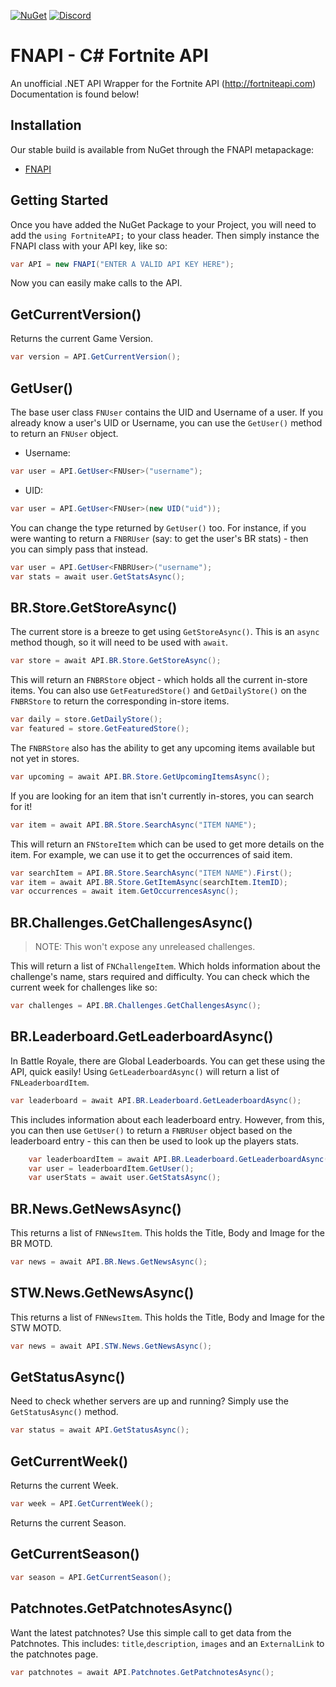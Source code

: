 [![NuGet](https://img.shields.io/badge/nuget-0.0.7-brightgreen.svg)](https://www.nuget.org/packages/FNAPI/)
[![Discord](https://discordapp.com/api/guilds/474621956562616331/widget.png)](https://discordapp.com/invite/8zPBaCQ)

# FNAPI - C# Fortnite API
An unofficial .NET API Wrapper for the Fortnite API (http://fortniteapi.com)
Documentation is found below!

## Installation
Our stable build is available from NuGet through the FNAPI metapackage:
- [FNAPI](https://www.nuget.org/packages/FNAPI/)

## Getting Started
Once you have added the NuGet Package to your Project, you will need to add the `using FortniteAPI;` to your class header.
Then simply instance the FNAPI class with your API key, like so:
```csharp
var API = new FNAPI("ENTER A VALID API KEY HERE");
```
Now you can easily make calls to the API.

## GetCurrentVersion()
Returns the current Game Version.
```csharp
var version = API.GetCurrentVersion();
```

## GetUser()
The base user class `FNUser` contains the UID and Username of a user. 
If you already know a user's UID or Username, you can use the `GetUser()` method to return an `FNUser` object.
- Username:
```csharp
var user = API.GetUser<FNUser>("username");
```
- UID:
```csharp
var user = API.GetUser<FNUser>(new UID("uid"));
```

You can change the type returned by `GetUser()` too. For instance, if you were wanting to return a `FNBRUser` (say: to get the user's BR stats) - then you can simply pass that instead.
```csharp
var user = API.GetUser<FNBRUser>("username");
var stats = await user.GetStatsAsync();
```

## BR.Store.GetStoreAsync()
The current store is a breeze to get using `GetStoreAsync()`. 
This is an `async` method though, so it will need to be used with `await`.
```csharp
var store = await API.BR.Store.GetStoreAsync();
```
This will return an `FNBRStore` object - which holds all the current in-store items.
You can also use `GetFeaturedStore()` and `GetDailyStore()` on the `FNBRStore` to return the corresponding in-store items.
```csharp
var daily = store.GetDailyStore();
var featured = store.GetFeaturedStore();
```
The `FNBRStore` also has the ability to get any upcoming items available but not yet in stores.
```csharp
var upcoming = await API.BR.Store.GetUpcomingItemsAsync();
```
If you are looking for an item that isn't currently in-stores, you can search for it!
```csharp
var item = await API.BR.Store.SearchAsync("ITEM NAME");
```
This will return an `FNStoreItem` which can be used to get more details on the item. 
For example, we can use it to get the occurrences of said item.
```csharp
var searchItem = API.BR.Store.SearchAsync("ITEM NAME").First();
var item = await API.BR.Store.GetItemAsync(searchItem.ItemID);
var occurrences = await item.GetOccurrencesAsync();
```

## BR.Challenges.GetChallengesAsync()
>NOTE: This won't expose any unreleased challenges.

This will return a list of `FNChallengeItem`. Which holds information about the challenge's name, stars required and difficulty.
You can check which the current week for challenges like so:
```csharp
var challenges = API.BR.Challenges.GetChallengesAsync();
```

## BR.Leaderboard.GetLeaderboardAsync()
In Battle Royale, there are Global Leaderboards. You can get these using the API, quick easily!
Using `GetLeaderboardAsync()` will return a list of `FNLeaderboardItem`. 
```csharp
var leaderboard = await API.BR.Leaderboard.GetLeaderboardAsync();
```
This includes information about each leaderboard entry. However, from this, you can then use `GetUser()` to return a `FNBRUser` object based on the leaderboard entry - this can then be used to look up the players stats.
```csharp
	var leaderboardItem = await API.BR.Leaderboard.GetLeaderboardAsync().First();
	var user = leaderboardItem.GetUser();
	var userStats = await user.GetStatsAsync();
```

## BR.News.GetNewsAsync()
This returns a list of `FNNewsItem`. This holds the Title, Body and Image for the BR MOTD. 
```csharp
var news = await API.BR.News.GetNewsAsync();
```

## STW.News.GetNewsAsync()
This returns a list of `FNNewsItem`. This holds the Title, Body and Image for the STW MOTD.
```csharp
var news = await API.STW.News.GetNewsAsync();
```

## GetStatusAsync()
Need to check whether servers are up and running? Simply use the `GetStatusAsync()` method.
```csharp
var status = await API.GetStatusAsync();
```

## GetCurrentWeek()
Returns the current Week.
```csharp
var week = API.GetCurrentWeek();
```

Returns the current Season.
## GetCurrentSeason()
```csharp
var season = API.GetCurrentSeason();
```

## Patchnotes.GetPatchnotesAsync()
Want the latest patchnotes? Use this simple call to get data from the Patchnotes. This includes: `title`,`description`, `images` and an `ExternalLink` to the patchnotes page.
```csharp
var patchnotes = await API.Patchnotes.GetPatchnotesAsync();
```

